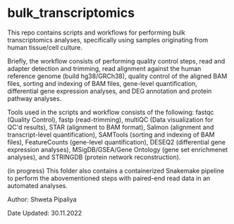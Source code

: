 # bulk_transcriptomics
This repo contains scripts and workflows for performing bulk transcriptomics analyses, specifically using samples originating from human tissue/cell culture. 

Briefly, the workflow consists of performing quality control steps, read and adapter detection and trimming, read alignment against the human reference genome (build hg38/GRCh38), quality control of the aligned BAM files, sorting and indexing of BAM files, gene-level quantification, differential gene expression analyses, and DEG annotation and protein pathway analyses.

Tools used in the scripts and workflow consists of the following: fastqc (Quality Control), fastp (read-trimming), multiQC (Data visualization for QC'd results), STAR (alignment to BAM format), Salmon (alignment and transcript-level quantification), SAMTools (sorting and indexing of BAM files), FeatureCounts (gene-level quantification), DESEQ2 (differential gene expression analyses), MSigDB/GSEA/Gene Ontology (gene set enrichmenet analyses), and STRINGDB (protein network reconstruction).

(in progress) This folder also contains a containerized Snakemake pipeline to perform the abovementioned steps with paired-end read data in an automated analyses.

Author: Shweta Pipaliya

Date Updated: 30.11.2022
